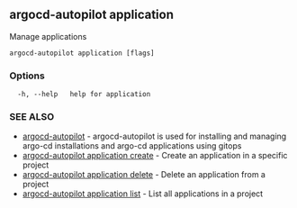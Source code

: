 ## argocd-autopilot application

Manage applications

```
argocd-autopilot application [flags]
```

### Options

```
  -h, --help   help for application
```

### SEE ALSO

* [argocd-autopilot](argocd-autopilot.md)	 - argocd-autopilot is used for installing and managing argo-cd installations and argo-cd
applications using gitops
* [argocd-autopilot application create](argocd-autopilot_application_create.md)	 - Create an application in a specific project
* [argocd-autopilot application delete](argocd-autopilot_application_delete.md)	 - Delete an application from a project
* [argocd-autopilot application list](argocd-autopilot_application_list.md)	 - List all applications in a project

